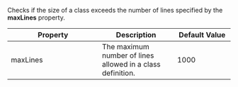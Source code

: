Checks if the size of a class exceeds the number of lines specified by
the **maxLines** property.

<table>
<colgroup>
<col style="width: 40%" />
<col style="width: 33%" />
<col style="width: 25%" />
</colgroup>
<thead>
<tr>
<th>Property</th>
<th>Description</th>
<th>Default Value</th>
</tr>
</thead>
<tbody>
<tr>
<td>maxLines</td>
<td>The maximum number of lines allowed in a class definition.</td>
<td>1000</td>
</tr>
</tbody>
</table>
